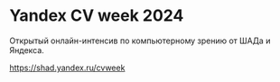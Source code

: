# Yandex CV week 2024

Открытый онлайн-интенсив по компьютерному зрению от ШАДа и Яндекса.

https://shad.yandex.ru/cvweek
